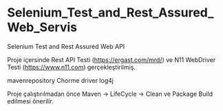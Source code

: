 # Selenium_Test_and_Rest_Assured_Web_Servis
Selenium Test and Rest Assured Web API

Proje içersinde Rest API Testi (https://ergast.com/mrd/) ve 
N11 WebDriver Testi (https://www.n11.com) gerçekleştirilmiş.

mavenrepository
Chorme driver
log4j

Proje çalıştırılmadan önce Maven -> LifeCycle -> Clean ve Package Build edilmesi önerilir.
